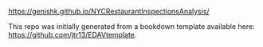 https://genishk.github.io/NYCRestaurantInspectionsAnalysis/

This repo was initially generated from a bookdown template available here: https://github.com/jtr13/EDAVtemplate.



